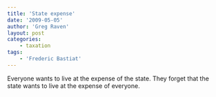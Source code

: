 ```yaml
---
title: 'State expense'
date: '2009-05-05'
author: 'Greg Raven'
layout: post
categories:
    - taxation
tags:
    - 'Frederic Bastiat'
---
```


Everyone wants to live at the expense of the state. They forget that the state wants to live at the expense of everyone.